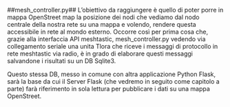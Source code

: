 ##mesh_controller.py##
L’obiettivo da raggiungere è quello di poter porre in mappa OpenStreet map la posizione dei nodi che vediamo dal nodo centrale della nostra rete su una mappa e volendo, rendere questa accessibile in rete al mondo esterno. Occorre così per prima cosa che, grazie alla
interfaccia API meshtastic, mesh_controller.py vedendo via collegamento seriale una unita Tlora che riceve i messaggi di protocollo in rete meshtastic via radio, è in grado di elaborare questi messaggi salvandone i risultati su un DB Sqlite3.

Questo stessa DB, messo in comune con altra applicazione Python Flask, sarà la base da cui il Server Flask (che vedremo in seguito come capitolo a parte) farà riferimento in sola lettura per pubblicare i dati su una mappa OpenStreet.
